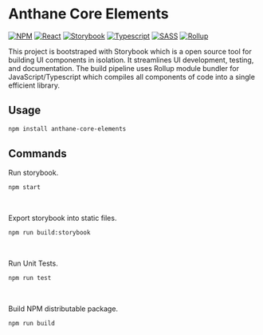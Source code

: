 # Anthane Core Elements

[![NPM](https://img.shields.io/badge/NPM-%23000000.svg?style=for-the-badge&logo=npm&logoColor=white)](https://npmjs.com/)
[![React](https://img.shields.io/badge/react-%2320232a.svg?style=for-the-badge&logo=react&logoColor=%2361DAFB)](https://reactjs.org/)
[![Storybook](https://img.shields.io/badge/-Storybook-FF4785?style=for-the-badge&logo=storybook&logoColor=white)](https://storybook.js.org/)
[![Typescript](https://img.shields.io/badge/typescript-%23007ACC.svg?style=for-the-badge&logo=typescript&logoColor=white)](https://www.typescriptlang.org/)
[![SASS](https://img.shields.io/badge/SASS-hotpink.svg?style=for-the-badge&logo=SASS&logoColor=white)](https://sass-lang.com/)
[![Rollup](https://img.shields.io/badge/Rollup-ef3335?style=for-the-badge&logo=rollup.js&logoColor=white)](https://rollupjs.org/)

This project is bootstraped with Storybook which is a open source tool for building UI components in isolation. It streamlines UI development, testing, and documentation. The build pipeline uses Rollup module bundler for JavaScript/Typescript which compiles all components of code into a single efficient library.

## Usage

```bash
npm install anthane-core-elements
```

## Commands

Run storybook.

```bash
npm start
```

<br>

Export storybook into static files.

```bash
npm run build:storybook
```

<br>

Run Unit Tests.

```bash
npm run test
```

<br>

Build NPM distributable package.

```bash
npm run build
```
